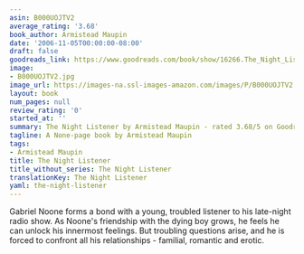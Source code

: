 ```yaml
---
asin: B000UOJTV2
average_rating: '3.68'
book_author: Armistead Maupin
date: '2006-11-05T00:00:00-08:00'
draft: false
goodreads_link: https://www.goodreads.com/book/show/16266.The_Night_Listener
image:
- B000UOJTV2.jpg
image_url: https://images-na.ssl-images-amazon.com/images/P/B000UOJTV2.01._SCLZZZZZZZ.jpg
layout: book
num_pages: null
review_rating: '0'
started_at: ''
summary: The Night Listener by Armistead Maupin - rated 3.68/5 on Goodreads
tagline: A None-page book by Armistead Maupin
tags:
- Armistead Maupin
title: The Night Listener
title_without_series: The Night Listener
translationKey: The Night Listener
yaml: the-night-listener
---
```


Gabriel Noone forms a bond with a young, troubled listener to his late-night radio show. As Noone's friendship with the dying boy grows, he feels he can unlock his innermost feelings. But troubling questions arise, and he is forced to confront all his relationships - familial, romantic and erotic.